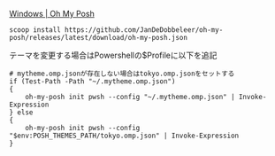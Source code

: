 [Windows | Oh My Posh](https://ohmyposh.dev/docs/installation/windows#install)

```powershell:powershell
scoop install https://github.com/JanDeDobbeleer/oh-my-posh/releases/latest/download/oh-my-posh.json
```

テーマを変更する場合はPowershellの$Profileに以下を追記
```powershell:$Profile
# mytheme.omp.jsonが存在しない場合はtokyo.omp.jsonをセットする
if (Test-Path -Path "~/.mytheme.omp.json")
{
    oh-my-posh init pwsh --config "~/.mytheme.omp.json" | Invoke-Expression
} else
{
    oh-my-posh init pwsh --config "$env:POSH_THEMES_PATH/tokyo.omp.json" | Invoke-Expression
}
```
